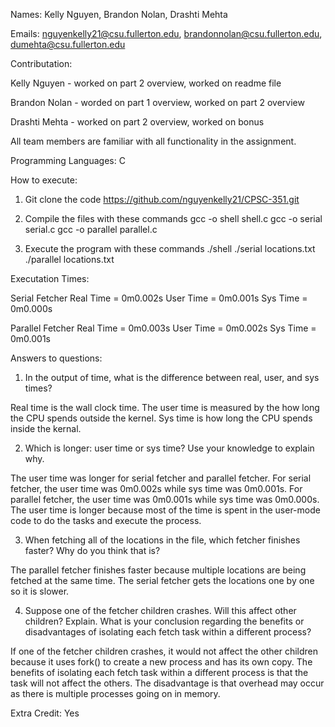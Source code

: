 Names: Kelly Nguyen, Brandon Nolan, Drashti Mehta
 
Emails: nguyenkelly21@csu.fullerton.edu, brandonnolan@csu.fullerton.edu, dumehta@csu.fullerton.edu

Contributation: 

Kelly Nguyen - worked on part 2 overview, worked on readme file

Brandon Nolan - worded on part 1 overview, worked on part 2 overview

Drashti Mehta - worked on part 2 overview, worked on bonus

All team members are familiar with all functionality in the assignment.

Programming Languages: C

How to execute: 

 1. Git clone the code https://github.com/nguyenkelly21/CPSC-351.git
  
 2. Compile the files with these commands
    gcc -o shell shell.c
    gcc -o serial serial.c
    gcc -o parallel parallel.c
    
 3. Execute the program with these commands
    ./shell
    ./serial locations.txt
    ./parallel locations.txt

Executation Times:

Serial Fetcher 
  Real Time = 0m0.002s
  User Time = 0m0.001s
  Sys Time = 0m0.000s
                 
Parallel Fetcher
  Real Time = 0m0.003s
  User Time = 0m0.002s
  Sys Time = 0m0.001s

Answers to questions: 
  1. In the output of time, what is the difference between real, user, and sys times?

Real time is the wall clock time. The user time is measured by the how long the CPU spends outside the kernel. Sys time is how long the CPU spends inside the kernal.

  2. Which is longer: user time or sys time? Use your knowledge to explain why.

The user time was longer for serial fetcher and parallel fetcher. For serial fetcher, the user time was 0m0.002s while sys time was 0m0.001s. For parallel fetcher, the user time was 0m0.001s while sys time was 0m0.000s. The user time is longer because most of the time is spent in the user-mode code to do the tasks and execute the process.

  3. When fetching all of the locations in the file, which fetcher finishes faster? Why do you think that is?

The parallel fetcher finishes faster because multiple locations are being fetched at the same time. The serial fetcher gets the locations one by one so it is slower.

  4. Suppose one of the fetcher children crashes. Will this affect other children? Explain.
  What is your conclusion regarding the benefits or disadvantages of isolating each fetch
  task within a different process?

If one of the fetcher children crashes, it would not affect the other children because it uses fork() to create a new process and has its own copy. The benefits of isolating each fetch task within a different process is that the task will not affect the others. The disadvantage is that overhead may occur as there is multiple processes going on in memory.

Extra Credit: Yes
